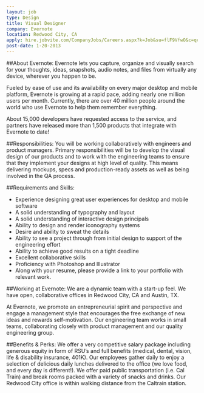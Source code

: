 ```yaml
---
layout: job
type: Design
title: Visual Designer
company: Evernote
location: Redwood City, CA
apply: hire.jobvite.com/CompanyJobs/Careers.aspx?k=Job&su=flF9VfwO&c=qec9Vfwe&j=ob9rWfwr
post-date: 1-20-2013
--- 
```


##About Evernote:
Evernote lets you capture, organize and visually search for your thoughts, ideas, snapshots, audio notes, and files from virtually any device, wherever you happen to be.
 
Fueled by ease of use and its availability on every major desktop and mobile platform, Evernote is growing at a rapid pace, adding nearly one million users per month. Currently, there are over 40 million people around the world who use Evernote to help them remember everything. 
 
About 15,000 developers have requested access to the service, and partners have released more than 1,500 products that integrate with Evernote to date!
 
##Responsibilities:
You will be working collaboratively with engineers and product managers. Primary responsibilities will be to develop the visual design of our products and to work with the engineering teams to ensure that they implement your designs at high level of quality. This means delivering mockups, specs and production-ready assets as well as being involved in the QA process.

##Requirements and Skills: 
* Experience designing great user experiences for desktop and mobile software
* A solid understanding of typography and layout
* A solid understanding of interactive design principals
* Ability to design and render iconography systems
* Desire and ability to sweat the details
* Ability to see a project through from initial design to support of the engineering effort
* Ability to achieve good results on a tight deadline
* Excellent collaborative skills
* Proficiency with Photoshop and Illustrator
* Along with your resume, please provide a link to your portfolio with relevant work.
 
##Working at Evernote:
We are a dynamic team with a start-up feel. We have open, collaborative offices in Redwood City, CA and Austin, TX. 
 
At Evernote, we promote an entrepreneurial spirit and perspective and engage a management style that encourages the free exchange of new ideas and rewards self-motivation. Our engineering team works in small teams, collaborating closely with product management and our quality engineering group.
 
##Benefits & Perks:
We offer a very competitive salary package including generous equity in form of RSU’s and full benefits (medical, dental, vision, life & disability insurance, 401K). Our employees gather daily to enjoy a selection of delicious daily lunches delivered to the office (we love food, and every day is different!). We offer paid public transportation (i.e. Cal Train) and break rooms packed with a variety of snacks and drinks. Our Redwood City office is within walking distance from the Caltrain station.